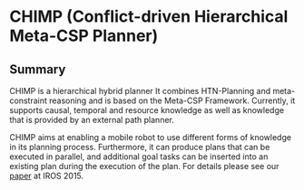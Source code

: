 CHIMP (Conflict-driven Hierarchical Meta-CSP Planner)
=====================================================

Summary
-------

CHIMP is a hierarchical hybrid planner It combines HTN-Planning and meta-constraint reasoning and is based on the Meta-CSP Framework. Currently, it supports causal, temporal and resource knowledge as well as knowledge that is provided by an external path planner.

CHIMP aims at enabling a mobile robot to use different forms of knowledge in its planning process. Furthermore, it can produce plans that can be executed in parallel, and additional goal tasks can be inserted into an existing plan during the execution of the plan. For details please see our [paper][iros-paper] at IROS 2015.

[iros-paper]: http://aass.oru.se/~mmi/papers/iros15-chimp.pdf
